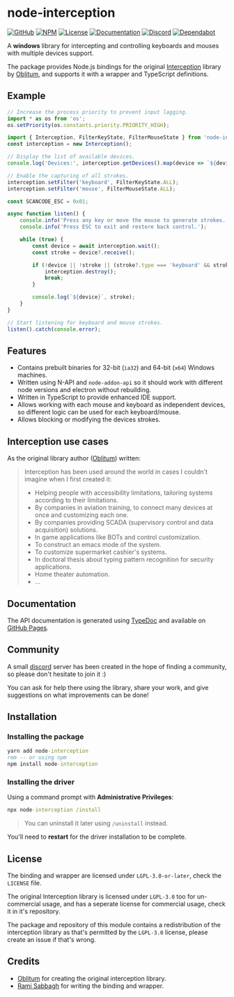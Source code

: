 
# node-interception

[![GitHub](https://flat.badgen.net/badge/icon/GitHub?icon=github&color=black&label)][GitHub]
[![NPM](https://flat.badgen.net/npm/v/node-interception?icon=npm&color=red&label)][NPM]
[![License](https://flat.badgen.net/github/license/Rami-Sabbagh/node-interception?color=yellow&label)][License]
[![Documentation](https://flat.badgen.net/npm/types/node-interception?icon=typescript&label)][Documentation]
[![Discord](https://flat.badgen.net/badge/icon/Discord?icon=discord&label)][Discord]
[![Dependabot](https://flat.badgen.net/github/dependabot/Rami-Sabbagh/node-interception?icon=dependabot&label)][Dependabot]

A **windows** library for intercepting and controlling keyboards and mouses with multiple devices support.

The package provides Node.js bindings for the original [Interception](https://github.com/oblitum/Interception) library by [Oblitum](https://github.com/oblitum), and supports it with a wrapper and TypeScript definitions.

## Example

```ts
// Increase the process priority to prevent input lagging.
import * as os from 'os';
os.setPriority(os.constants.priority.PRIORITY_HIGH);

import { Interception, FilterKeyState, FilterMouseState } from 'node-interception';
const interception = new Interception();

// Display the list of available devices.
console.log('Devices:', interception.getDevices().map(device => `${device}`));

// Enable the capturing of all strokes.
interception.setFilter('keyboard', FilterKeyState.ALL);
interception.setFilter('mouse', FilterMouseState.ALL);

const SCANCODE_ESC = 0x01;

async function listen() {
    console.info('Press any key or move the mouse to generate strokes.');
    console.info('Press ESC to exit and restore back control.');

    while (true) {
        const device = await interception.wait();
        const stroke = device?.receive();

        if (!device || !stroke || (stroke?.type === 'keyboard' && stroke.code === SCANCODE_ESC)) {
            interception.destroy();
            break;
        }

        console.log(`${device}`, stroke);
    }
}

// Start listening for keyboard and mouse strokes.
listen().catch(console.error);
```

## Features

- Contains prebuilt binaries for 32-bit (`ia32`) and 64-bit (`x64`) Windows machines.
- Written using N-API and `node-addon-api` so it should work with different node versions and electron without rebuilding.
- Written in TypeScript to provide enhanced IDE support.
- Allows working with each mouse and keyboard as independent devices, so different logic can be used for each keyboard/mouse.
- Allows blocking or modifying the devices strokes.

## Interception use cases

As the original library author ([Oblitum]) written:

> Interception has been used around the world in cases I couldn't imagine when I first created it:
>
> - Helping people with accessibility limitations, tailoring systems according to their limitations.
> - By companies in aviation training, to connect many devices at once and customizing each one.
> - By companies providing SCADA (supervisory control and data acquisition) solutions.
> - In game applications like BOTs and control customization.
> - To construct an emacs mode of the system.
> - To customize supermarket cashier's systems.
> - In doctoral thesis about typing pattern recognition for security applications.
> - Home theater automation.
> - ...

## Documentation

The API documentation is generated using [TypeDoc](https://typedoc.org/) and available on [GitHub Pages][Documentation].

## Community

A small [discord] server has been created in the hope of finding a community, so please don't hesitate to join it :)

You can ask for help there using the library, share your work, and give suggestions on what improvements can be done!

## Installation

### Installing the package

```cmd
yarn add node-interception
rem -- or using npm
npm install node-interception
```

### Installing the driver

Using a command prompt with **Administrative Privileges**:

```cmd
npx node-interception /install
```

> You can uninstall it later using `/uninstall` instead.

You'll need to **restart** for the driver installation to be complete.

## License

The binding and wrapper are licensed under `LGPL-3.0-or-later`, check the `LICENSE` file.

The original Interception library is licensed under `LGPL-3.0` too for un-commercial usage, and has a seperate license for commercial usage, check it in it's repository.

The package and repository of this module contains a redistribution of the interception library as that's permitted by the `LGPL-3.0` license, please create an issue if that's wrong.

## Credits

- [Oblitum] for creating the original interception library.
- [Rami Sabbagh] for writing the binding and wrapper.

[NPM]: https://www.npmjs.com/package/node-interception
[GitHub]: https://github.com/Rami-Sabbagh/node-interception/
[Documentation]: https://rami-sabbagh.github.io/node-interception/
[License]: https://github.com/Rami-Sabbagh/node-interception/blob/main/LICENSE
[Actions]: https://github.com/Rami-Sabbagh/node-interception/actions
[Dependabot]: https://github.com/Rami-Sabbagh/node-interception/network/updates
[Discord]: https://discord.gg/8UXVB436u2
[Interception]: https://github.com/oblitum/Interception
[Oblitum]: https://github.com/oblitum
[Rami Sabbagh]: https://github.com/Rami-Sabbagh
